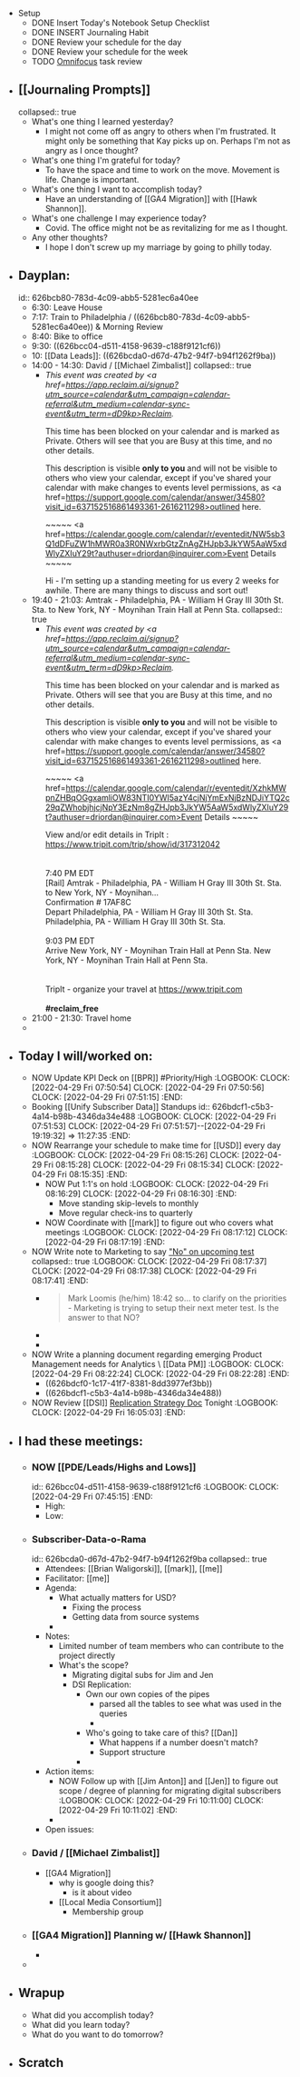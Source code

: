 - Setup
	- DONE Insert Today's Notebook Setup Checklist
	- DONE INSERT Journaling Habit
	- DONE Review your schedule for the day
	- DONE Review your schedule for the week
	- TODO [Omnifocus](omnifocus://) task review
- ## [[Journaling Prompts]]
  collapsed:: true
	- What's one thing I learned yesterday?
		- I might not come off as angry to others when I'm frustrated. It might only be something that Kay picks up on. Perhaps I'm not as angry as I once thought?
	- What's one thing I'm grateful for today?
		- To have the space and time to work on the move. Movement is life. Change is important.
	- What's one thing I want to accomplish today?
		- Have an understanding of [[GA4 Migration]] with [[Hawk Shannon]].
	- What's one challenge I may experience today?
		- Covid. The office might not be as revitalizing for me as I thought.
	- Any other thoughts?
		- I hope I don't screw up my marriage by going to philly today.
- ## Dayplan:
  id:: 626bcb80-783d-4c09-abb5-5281ec6a40ee
	- 6:30: Leave House
	- 7:17: Train to Philadelphia / ((626bcb80-783d-4c09-abb5-5281ec6a40ee)) & Morning Review
	- 8:40: Bike to office
	- 9:30: ((626bcc04-d511-4158-9639-c188f9121cf6))
	- 10: [[Data Leads]]: ((626bcda0-d67d-47b2-94f7-b94f1262f9ba))
	- 14:00 - 14:30: David / [[Michael Zimbalist]]
	  collapsed:: true
		- <i>This event was created by <a href=https://app.reclaim.ai/signup?utm_source=calendar&utm_campaign=calendar-referral&utm_medium=calendar-sync-event&utm_term=dD9kp>Reclaim</a>.</i><p>This time has been blocked on your calendar and is marked as Private. Others will see that you are Busy at this time, and no other details.</p><p>This description is visible <strong>only to you</strong> and will not be visible to others who view your calendar, except if you've shared your calendar with make changes to events level permissions, as <a href=https://support.google.com/calendar/answer/34580?visit_id=637152516861493361-2616211298>outlined here</a>.</p><p>~~~~~ <a href=https://calendar.google.com/calendar/r/eventedit/NW5sb3Q1dDFuZW1hMWR0a3R0NWxrbGtzZnAgZHJpb3JkYW5AaW5xdWlyZXIuY29t?authuser=driordan@inquirer.com>Event Details</a> ~~~~~</p>Hi - I'm setting up a standing meeting for us every 2 weeks for awhile.  There are many things to discuss and sort out!
	- 19:40 - 21:03: Amtrak - Philadelphia, PA - William H Gray III 30th St. Sta. to New York, NY - Moynihan Train Hall at Penn Sta.
	  collapsed:: true
		- <i>This event was created by <a href=https://app.reclaim.ai/signup?utm_source=calendar&utm_campaign=calendar-referral&utm_medium=calendar-sync-event&utm_term=dD9kp>Reclaim</a>.</i><p>This time has been blocked on your calendar and is marked as Private. Others will see that you are Busy at this time, and no other details.</p><p>This description is visible <strong>only to you</strong> and will not be visible to others who view your calendar, except if you've shared your calendar with make changes to events level permissions, as <a href=https://support.google.com/calendar/answer/34580?visit_id=637152516861493361-2616211298>outlined here</a>.</p><p>~~~~~ <a href=https://calendar.google.com/calendar/r/eventedit/XzhkMWpnZHBqOGgxamliOW83NTI0YWI5azY4cjNjYmExNjBzNDJiYTQ2c29qZWhobjhjcjNpY3EzNm8gZHJpb3JkYW5AaW5xdWlyZXIuY29t?authuser=driordan@inquirer.com>Event Details</a> ~~~~~</p><html-blob>View and/or edit details in TripIt : <a href=https://www.tripit.com/trip/show/id/317312042>https://www.tripit.com/trip/show/id/317312042</a><br>&nbsp;<br><br>7:40 PM EDT<br>[Rail] Amtrak - Philadelphia, PA - William H Gray III 30th St. Sta. to New York, NY - Moynihan...<br>Confirmation # 17AF8C<br>Depart Philadelphia, PA - William H Gray III 30th St. Sta. Philadelphia, PA - William H Gray III 30th St. Sta.<br>&nbsp;<br>9:03 PM EDT<br>Arrive New York, NY - Moynihan Train Hall at Penn Sta. New York, NY - Moynihan Train Hall at Penn Sta.<br>&nbsp;<br><br>TripIt - organize your travel at <a href=https://www.tripit.com>https://www.tripit.com</a></html-blob><br><br><strong><b>#reclaim_free</b></strong>
	- 21:00 - 21:30: Travel home
	-
- ## Today I  will/worked on:
	- NOW Update KPI Deck on [[BPR]] #Priority/High
	  :LOGBOOK:
	  CLOCK: [2022-04-29 Fri 07:50:54]
	  CLOCK: [2022-04-29 Fri 07:50:56]
	  CLOCK: [2022-04-29 Fri 07:51:15]
	  :END:
	- Booking [[Unify Subscriber Data]] Standups
	  id:: 626bdcf1-c5b3-4a14-b98b-4346da34e488
	  :LOGBOOK:
	  CLOCK: [2022-04-29 Fri 07:51:53]
	  CLOCK: [2022-04-29 Fri 07:51:57]--[2022-04-29 Fri 19:19:32] =>  11:27:35
	  :END:
	- NOW Rearrange your schedule to make time for [[USD]] every day
	  :LOGBOOK:
	  CLOCK: [2022-04-29 Fri 08:15:26]
	  CLOCK: [2022-04-29 Fri 08:15:28]
	  CLOCK: [2022-04-29 Fri 08:15:34]
	  CLOCK: [2022-04-29 Fri 08:15:35]
	  :END:
		- NOW Put 1:1's on hold
		  :LOGBOOK:
		  CLOCK: [2022-04-29 Fri 08:16:29]
		  CLOCK: [2022-04-29 Fri 08:16:30]
		  :END:
			- Move standing skip-levels to monthly
			- Move regular check-ins to quarterly
		- NOW Coordinate with [[mark]] to figure out who covers what meetings
		  :LOGBOOK:
		  CLOCK: [2022-04-29 Fri 08:17:12]
		  CLOCK: [2022-04-29 Fri 08:17:19]
		  :END:
	- NOW Write note to Marketing to say ["No" on upcoming test](https://philly.slack.com/archives/C030UCHD1R6/p1651185743626539)
	  collapsed:: true
	  :LOGBOOK:
	  CLOCK: [2022-04-29 Fri 08:17:37]
	  CLOCK: [2022-04-29 Fri 08:17:38]
	  CLOCK: [2022-04-29 Fri 08:17:41]
	  :END:
		- > Mark Loomis (he/him)  18:42
		  > so… to clarify on the priorities - Marketing is trying to setup their next meter test.  Is the answer to that NO?
		-
		-
	- NOW Write a planning document regarding emerging Product Management needs for Analytics \ [[Data PM]]
	  :LOGBOOK:
	  CLOCK: [2022-04-29 Fri 08:22:24]
	  CLOCK: [2022-04-29 Fri 08:22:28]
	  :END:
		- ((626bdcf0-1c17-41f7-8381-8dd3977ef3bb))
		- ((626bdcf1-c5b3-4a14-b98b-4346da34e488))
	- NOW Review [[DSI]] [Replication Strategy Doc](https://docs.google.com/document/d/1ZmYOaOpYcupEpGeW6CHxlfq2D4GrsXg_0E3eUvfceTc/edit#heading=h.778ew81q9l8d) Tonight
	  :LOGBOOK:
	  CLOCK: [2022-04-29 Fri 16:05:03]
	  :END:
- ## I had these meetings:
	- ### NOW [[PDE/Leads/Highs and Lows]]
	  id:: 626bcc04-d511-4158-9639-c188f9121cf6
	  :LOGBOOK:
	  CLOCK: [2022-04-29 Fri 07:45:15]
	  :END:
		- High:
		- Low:
	- ### Subscriber-Data-o-Rama
	  id:: 626bcda0-d67d-47b2-94f7-b94f1262f9ba
	  collapsed:: true
		- Attendees: [[Brian Waligorski]], [[mark]], [[me]]
		- Facilitator: [[me]]
		- Agenda:
			- What actually matters for USD?
				- Fixing the process
				- Getting data from source systems
			-
		- Notes:
			- Limited number of team members who can contribute to the project directly
			- What's the scope?
				- Migrating digital subs for Jim and Jen
				- DSI Replication:
					- Own our own copies of the pipes
						- parsed all the tables to see what was used in the queries
						-
					- Who's going to take care of this? [[Dan]]
						- What happens if a number doesn't match?
						- Support structure
					-
		- Action items:
			- NOW Follow up with [[Jim Anton]] and [[Jen]] to figure out scope / degree of planning for migrating digital subscribers
			  :LOGBOOK:
			  CLOCK: [2022-04-29 Fri 10:11:00]
			  CLOCK: [2022-04-29 Fri 10:11:02]
			  :END:
			-
		- Open issues:
	- ### David / [[Michael Zimbalist]]
		- [[GA4 Migration]]
			- why is google doing this?
				- is it about video
			- [[Local Media Consortium]]
				- Membership group
	- ### [[GA4 Migration]] Planning w/ [[Hawk Shannon]]
		-
	-
- ## Wrapup
	- What did you accomplish today?
	- What did you learn today?
	- What do you want to do tomorrow?
- ## Scratch